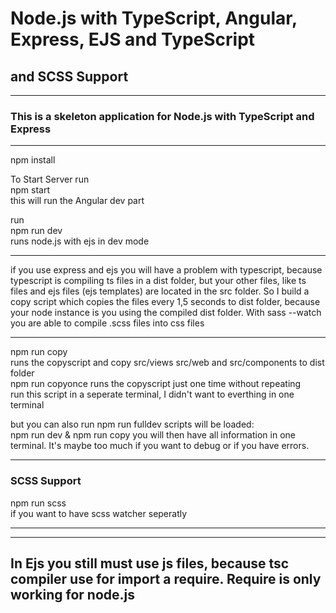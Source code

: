 # Node.js with TypeScript, Angular, Express, EJS and TypeScript

## and SCSS Support

---

### This is a skeleton application for Node.js with TypeScript and Express

---

npm install

To Start Server run  
npm start  
this will run the Angular dev part

run  
npm run dev  
runs node.js with ejs in dev mode

---

if you use express and ejs you will have a problem with typescript,
because typescript is compiling ts files in a dist folder,
but your other files, like ts files and ejs files (ejs templates) are
located in the src folder.
So I build a copy script which copies the files every 1,5 seconds to dist folder,
because your node instance is you using the compiled dist folder.
With sass --watch you are able to compile .scss files into css files

---

npm run copy  
runs the copyscript and copy src/views src/web and src/components to dist folder  
npm run copyonce
runs the copyscript just one time without repeating  
run this script in a seperate terminal, I didn't want to everthing in one terminal

but you can also run npm run fulldev
scripts will be loaded:  
npm run dev & npm run copy
you will then have all information in one terminal. It's maybe too much if you want to debug or if you have errors.

---

### SCSS Support

npm run scss  
if you want to have scss watcher seperatly

---

---

## In Ejs you still must use js files, because tsc compiler use for import a require. Require is only working for node.js
